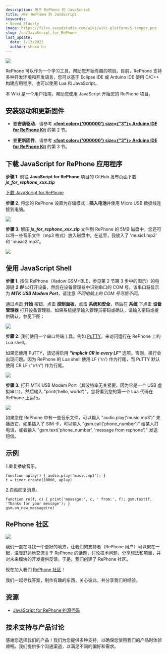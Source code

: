 ```yaml
---
description: 用于 RePhone 的 JavaScript
title: 用于 RePhone 的 JavaScript
keywords:
- Seeed_Elderly
image: https://files.seeedstudio.com/wiki/wiki-platform/S-tempor.png
slug: /cn/JavaScript_for_RePhone
last_update:
  date: 1/13/2023
  author: shuxu hu
---
```


![](https://files.seeedstudio.com/wiki/JavaScript_for_RePhone/img/Xadow_GSMPlusBLE_pingguo.JPG)

RePhone 可以作为一个学习工具，帮助您开始有趣的项目。目前，RePhone 支持多种开发环境和开发语言，您可以基于 Eclipse IDE 或 Arduino IDE 使用 C/C++ 构建应用程序，也可以使用 Lua 和 JavaScript。

本 Wiki 是一个用户指南，帮助您使用 JavaScript 开始您的 RePhone 项目。

安装驱动和更新固件
----------------------------------

- 要**安装驱动**，请参考 **<a href="/JavaScript_for_RePhone" ><span><font color={'000000'} size={"3"}> Arduino IDE for RePhone Kit</font></span></a>** 的第 2 节。

- 要**更新固件**，请参考 **<a href="/JavaScript_for_RePhone" ><span><font color={'000000'} size={"3"}> Arduino IDE for RePhone Kit</font></span></a>** 的第 3 节。

下载 JavaScript for RePhone 应用程序
-------------------------------------------

**步骤 1.** 前往 **JavaScript for RePhone** 项目的 GitHub 发布页面下载 ***js_for_rephone_xxx.zip***

[下载 JavaScript for RePhone](https://github.com/Seeed-Studio/JavaScript_for_RePhone/releases)

**步骤 2.** 将您的 RePhone 设置为存储模式：**插入电池**并使用 Micro USB 数据线连接到电脑。

![](https://files.seeedstudio.com/wiki/JavaScript_for_RePhone/img/Connect_Xadow_GSMPlusBLE_to_PC.png)

**步骤 3.** 解压 ***js_for_rephone_xxx.zip*** 文件到 RePhone 的 5MB 磁盘中，您还可以将一些音乐文件（mp3 格式）放入磁盘中。在这里，我放入了 'music1.mp3' 和 'music2.mp3'。

![](https://files.seeedstudio.com/wiki/JavaScript_for_RePhone/img/Lua_1.png)

使用 JavaScript Shell
--------------------

**步骤 1.** 按住 RePhone（Xadow GSM+BLE，参见第 2 节第 3 步中的图示）的电源键 ***2 秒*** 以打开设备，然后在设备管理器中识别串口的 COM 号，该串口将显示为 ***MTK USB Modem Port***，请注意 *不同电脑上的 COM 号可能不同*。

通过点击 **开始** 按钮，点击 **控制面板**，点击 **系统和安全**，然后在 **系统** 下点击 **设备管理器** 打开设备管理器。如果系统提示输入管理员密码或确认，请输入密码或提供确认。参见下图：

![](https://files.seeedstudio.com/wiki/JavaScript_for_RePhone/img/Check_ports.png)

**步骤 2.** 我们使用一个串口终端工具，例如 [PuTTY](http://www.chiark.greenend.org.uk/~sgtatham/putty/download.html)，来访问运行在 RePhone 上的 Lua shell。

如果您使用 PuTTY，请记得启用 ***"implicit CR in every LF"*** 选项。否则，换行会出现问题。因为 RePhone 的 Lua shell 使用 LF ('\n') 作为行尾，而 PuTTY 默认使用 CR LF ("\r\n") 作为行尾。

![](https://files.seeedstudio.com/wiki/JavaScript_for_RePhone/img/Putty_EOL.png)

**步骤 3.** 打开 MTK USB Modem Port（其波特率无关紧要，因为它是一个 USB 虚拟串口），然后输入 "print('hello, world')"，您将看到您的第一个 Lua 代码在 RePhone 上运行。

![](https://files.seeedstudio.com/wiki/JavaScript_for_RePhone/img/RePhone_Lua_Shell.png)

如果您在 RePhone 中有一些音乐文件，可以输入 "audio.play('music.mp3')" 来播放它。如果插入了 SIM 卡，可以输入 "gsm.call('phone_number')" 给某人打电话，或者输入 "gsm.text('phone_number', 'message from rephone')" 发送短信。

示例
--------

1.重复播放音乐。

```
function aplay() { audio.play('music.mp3'); }
t = timer.create(10000, aplay)
```

2.自动回复消息。

```
function re(f, c) { print('message:', c, ' from:', f); gsm.text(f, 'Thanks for your message'); }
gsm.on_new_message(re)
```

RePhone 社区
-----------------

[![](https://files.seeedstudio.com/wiki/JavaScript_for_RePhone/img/RePhone_Community-2.png)](https://community.seeedstudio.com/discover.html?t=RePhone)

我们一直在寻找一个更好的地方，让我们的支持者（RePhone 用户）可以聚在一起，温暖舒适地交流关于 RePhone 的话题，讨论技术问题，分享想法和项目，并对未来模块的开发提供反馈。于是，我们创建了 RePhone 社区。

现在加入我们 [RePhone 社区](https://community.seeedstudio.com/discover.html?t=RePhone)！

我们一起寻找答案，制作有趣的东西，关心彼此，并分享我们的经验。

资源
---------

- [JavaScript for RePhone 的源代码](https://github.com/Seeed-Studio/JavaScript_for_RePhone)

<!-- 此 Markdown 文件来源于 https://www.seeedstudio.com/wiki/JavaScript_for_RePhone -->

## 技术支持与产品讨论

感谢您选择我们的产品！我们为您提供多种支持，以确保您使用我们的产品时体验顺畅。我们提供多个沟通渠道，以满足不同的偏好和需求。

<div class="button_tech_support_container">
<a href="https://forum.seeedstudio.com/" class="button_forum"></a> 
<a href="https://www.seeedstudio.com/contacts" class="button_email"></a>
</div>

<div class="button_tech_support_container">
<a href="https://discord.gg/eWkprNDMU7" class="button_discord"></a> 
<a href="https://github.com/Seeed-Studio/wiki-documents/discussions/69" class="button_discussion"></a>
</div>